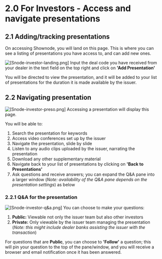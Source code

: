 # 2.0 For Investors - Access and navigate presentations 
## 2.1 Adding/tracking presentations 
On accessing Shownode, you will land on this page. This is where you can see a listing of presentations you have access to, and can add new ones.  

![[Snode-investor-landing.png]](../mynewbook/Snode-investor-landing.png)
Input the deal code you have received from your dealer in the text field on the top right and click on **'Add Presentation'**

You will be directed to view the presentation, and it will be added to your list of presentations for the duration it is made available by the issuer.

## 2.2 Navigating presentation
![[Snode-investor-preso.png]](../mynewbook/Snode-investor-preso.png)
Accessing a presentation will display this page. 

You will be able to:
1. Search the presentation for keywords
2. Access video conferences set up by the issuer
3. Navigate the presentation, slide by slide
4. Listen to any audio clips uploaded by the issuer, narrating the presentation
5. Download any other supplementary material 
6. Navigate back to your list of presentations by clicking on **'Back to Presentations'**
7. Ask questions and receive answers; you can expand the Q&A pane into a larger window (*Note: availability of the Q&A pane depends on the presentation settings*) as below

### 2.2.1 Q&A for the presentation 
![[Snode-investor-q&a.png]](../mynewbook/Snode-investor-q&a.png)
You can choose to make your questions:
1. **Public:** Viewable not only the issuer team but also other investors
2.  **Private:** Only viewable by the issuer team managing the presentation (*Note: this might include dealer banks assisting the issuer with the transaction*)

For questions that are **Public**, you can choose to **'Follow'** a question; this will pin your question to the top of the pane/window, and you will receive a browser and email notification once it has been answered.
